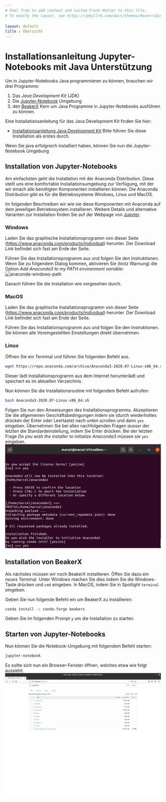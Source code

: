 ```yaml
---
# Feel free to add content and custom Front Matter to this file.
# To modify the layout, see https://jekyllrb.com/docs/themes/#overriding-theme-defaults

layout: default
title : Übersicht
---
```


# Installationsanleitung Jupyter-Notebooks mit Java Unterstützung

Um in Jupyter-Notebooks Java programmieren zu können, brauchen wir drei Programme: 

1. Das *Java Development Kit* (JDK)
2. Die [Jupyter-Notebook](https://jupyter.org/) Umgebung
3. den [BeakerX](http://beakerx.com/) Kern um Java Programme in Jupyter-Notebooks ausführen zu können. 

Eine Installationsanleitung für das Java Development Kit finden Sie hier:
* [Installationsanleitung Java Development Kit](installation-jdk)
Bitte führen Sie diese Installation als erstes durch.

Wenn Sie java erfolgreich installiert haben, können Sie nun die Jupyter-Notebook Umgebung 

## Installation von Jupyter-Notebooks 

Am einfachsten geht die Installation mit der Anaconda Distribution. Diese stellt uns eine komfortable Installationsumgebung zur Verfügung, mit der wir einach alle benötigten Komponenten installieren können. 
Die Anaconda Distribution gibt es für die Betriebssysteme Windows, Linux und MacOS.

Im folgenden Beschreiben wir wie sie diese Komponenten mit Anaconda auf dem jeweiligen Betriebssystem installieren. Weitere Details und alternative Varianten zur Installation finden Sie auf der Webpage von [Jupyter](https://jupyter.org).


### Windows 

Laden Sie das graphische Installationsprogramm von dieser Seite (https://www.anaconda.com/products/individual) herunter. Der Download Link befindet sich fast am Ende der Seite.

Führen Sie das Installationsprogramm aus und folgen Sie den Instruktionen.
Wenn Sie zu folgendem Dialog kommen, aktivieren Sie (trotz Warnung) die Option *Add Anaconda3 to my PATH environment variable*:
![anaconda-windows-path](images/anaconda-windows-environment)

Danach führen Sie die Installation wie vorgesehen durch. 

### MacOS
Laden Sie das graphische Installationsprogramm von dieser Seite (https://www.anaconda.com/products/individual) herunter. Der Download Link befindet sich fast am Ende der Seite.

Führen Sie das Installationsprogramm aus und folgen Sie den Instruktionen.
Sie können alle Voreingestellten Einstellungen direkt übernehmen.


### Linux

Öffnen Sie ein Terminal und führen Sie folgenden Befehl aus. 
```bash
wget https://repo.anaconda.com/archive/Anaconda3-2020.07-Linux-x86_64.sh
```

Dieser lädt Installationsprogramm aus dem Internet herunterlädt und speichert es im aktuellen Verzeichnis.

Nun können Sie die Installationsroutine mit folgendem Befehl aufrufen:

```bash
bash Anaconda3-2020.07-Linux-x86_64.sh
```
Folgen Sie nun den Anweisungen des Installationsprogramms. Akzeptieren Sie die allgemeinen Geschäftsbedingungen indem sie (durch wiederholtes drücken der Enter oder Leertaste) nach unten scrollen und dann ```yes``` eingeben. Übernehmen Sie bei allen nachfolgenden Fragen *ausser der letzten*  die Standardeinstellung, indem Sie Enter drücken. Bei der letzten Frage *Do you wish the installer to initialize Anaconda3* müssen sie ```yes``` eingeben. 
![anaconda-linux-environment](images/anaconda-linux-environment.png)


## Installation von BeakerX
Als nächstes müssen wir noch BeakerX installieren. 
Öffen Sie dazu ein *neues* Terminal. Unter Windows machen Sie dies indem Sie die Windows-Taste drücken und ```cmd``` eingeben. In MacOS, indem Sie in Spotlight ```terminal``` eingeben.


Geben Sie nun folgende Befehl ein um BeakerX zu installieren:
```bash
conda install -c conda-forge beakerx
```
Geben Sie im folgenden Prompt ```y``` um die Installation zu starten. 


## Starten von Jupyter-Notebooks

Nun können Sie die Notebook-Umgebung mit folgendem Befehl starten:

```bash
jupyter-notebook
```

Es sollte sich nun ein Browser-Fenster öffnen, welches etwa wie folgt aussieht:
![jupyter-tree](images/jupyter-tree.png)
